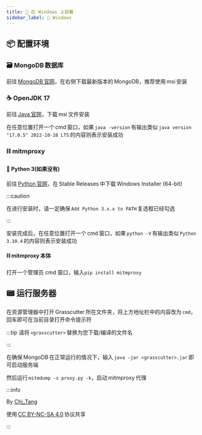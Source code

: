 ```yaml
---
title: 💠 在 Windows 上部署
sidebar_label: 💠 Windows
---
```


## 📦 配置环境

### 🗃️ MongoDB 数据库

前往 [MongoDB 官网](https://www.mongodb.com/try/download/community)，在右侧下载最新版本的 MongoDB，推荐使用 msi 安装

### ☕ OpenJDK 17

前往 [Java 官网](https://www.oracle.com/java/technologies/javase/jdk17-archive-downloads.html)，下载 msi 文件安装

在任意位置打开一个 cmd 窗口，如果 `java -version` 有输出类似 `java version "17.0.5" 2022-10-18 LTS` 的内容则表示安装成功

### ⛓️ mitmproxy

#### 🐍 Python 3(如果没有)

前往 [Python 官网](https://www.python.org/downloads/windows/)，在 Stable Releases 中下载 Windows Installer (64-bit)

:::caution

在进行安装时，请一定确保 `Add Python 3.x.x to PATH` 复选框已经勾选

:::

安装完成后，在任意位置打开一个 cmd 窗口，如果 `python -V` 有输出类似 `Python 3.10.4` 的内容则表示安装成功

#### ⛓️ mitmproxy 本体

打开一个管理员 cmd 窗口，输入`pip install mitmproxy`

## 📟 运行服务器

在资源管理器中打开 Grasscutter 所在文件夹，将上方地址栏中的内容改为 `cmd`，回车即可在当前目录打开命令提示符

:::tip
请将 `<grasscutter>` 替换为您下载/编译的文件名

:::

在确保 MongoDB 在正常运行的情况下，输入 `java -jar <grasscutter>.jar` 即可启动服务端

然后运行 `mitmdump -s proxy.py -k`，启动 mitmproxy 代理

:::info

By [Chi_Tang](https://www.chitang.tech)

使用 [CC BY-NC-SA 4.0](https://creativecommons.org/licenses/by-nc-sa/4.0/) 协议共享

:::
